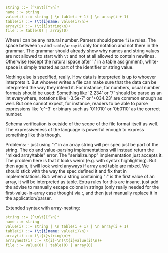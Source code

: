 ```yaml
string ::= [^\n\t][^\n]*
name ::= string
value(i) ::= string | \n table(i + 1) | \n array(i + 1)
table(i) ::= (\t{i}name: value(i)\n)+
array(i) ::= (\t{i}string\n)+
file ::= table(0) | array(0)
```

Where i can be any natural number. Parsers should parse `file` rules.
The space between `\n` and `table`/`array` is only for notation and not 
there in the grammar. The grammar should already show why names and string
values are not allowed to start with `\t` and not at all allowed to
contain newlines. Otherwise (except the natural space after ':' in a table
assignment), white-space is simply treated as part of the identifier or
string value.

Nothing else is specified, really.
How data is interpreted is up to whoever interprets it.
But whoever writes a file can make sure that the data can be interpreted
the way they intend it. For instance, for numbers, usual number formats
should be used: Something like '2.234' or '7' should be parse as an int
everywhere, notations like '-3.5e-7' or '+034.23' are common enough as well.
But one cannot expect, for instance, readers to be able to parse expressions
like 'e^-3' or binary such as '011010' or '0b0110' as the correct number.

Schema verification is outside of the scope of the file format itself
as well. The expressiveness of the language is powerful enough to express
something like this though.

Problems:
	- just using ":" in an array string will per spec just be part of the string.
	  The cb and value-parsing implementations will instead return the
	  "mixed array/table" error. The "serialize.hpp" implementation
	  just accepts it. The problem here is that it looks weird (e.g. with
	  syntax highlighting). But then again, it will look weird anyways
	  if array and table are mixed. We should stick with the way the spec
	  defined it and fix that in implementations.
	  But: when a string containing ":" is the first value of an array,
	  it will be interpreted as table. Extra rules for this are insane,
	  just add the advise to manually escape colons in strings
	  (only really needed for the first-value-in-array case though)
	  via \:, and then just manually replace it in the application/parser.


Extended syntax with array-nesting:
```yaml
string ::= [^\n\t][^\n]*
name ::= string
value(i) ::= string | \n table(i + 1) | \n array(i + 1)
table(i) ::= (\t{i}name: value(i)\n)+
array(i) ::= (\t{i}string\n)+
arraynest(i) ::= \t{i}-\n(\t{i}value(i)\n)+
file ::= value(0) | table(0) | array(0)
```
